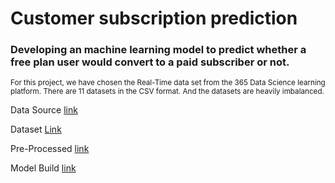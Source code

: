 # Customer subscription prediction
### Developing an machine learning model to predict whether a free plan user would convert to a paid subscriber or not. 


<sub>For this project, we have chosen the Real-Time data set from the 365 Data Science learning platform. There are 11 datasets in the CSV format. And the datasets are heavily imbalanced.</sub>

Data Source [link](https://365datascience.com/)

Dataset [Link](https://github.com/santhosh86sntu/customer-subscription-prediction/blob/main/Dataset.zip) 

Pre-Processed [link](https://github.com/santhosh86sntu/customer-subscription-prediction/blob/main/Preprocessing_Data.ipynb)


Model Build [link](https://github.com/santhosh86sntu/customer-subscription-prediction/blob/main/Final_MINI_PROJECT.ipynb)



